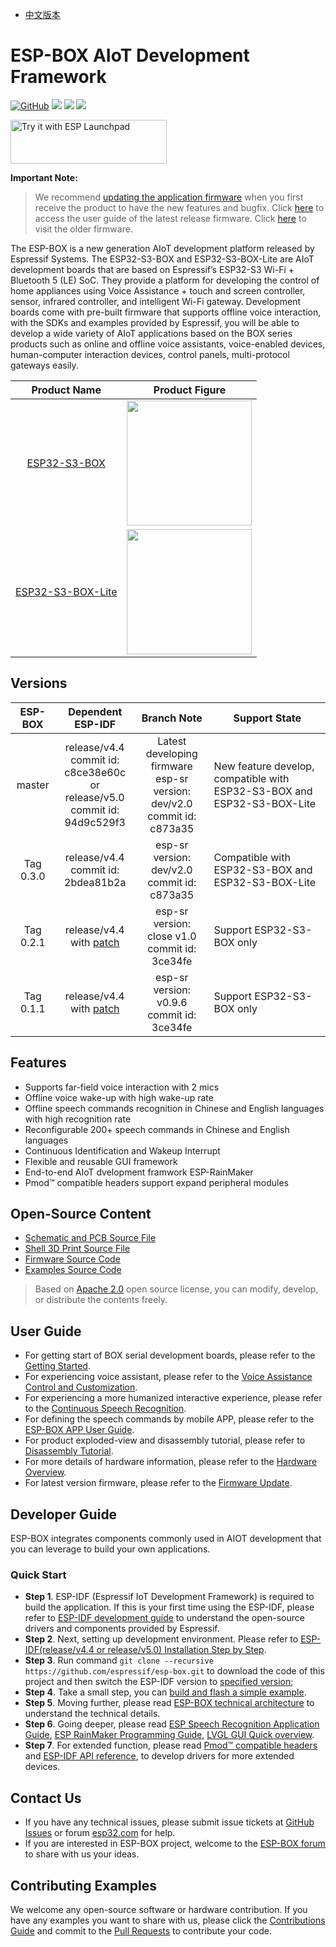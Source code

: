 * [中文版本](README_cn.md)

# ESP-BOX AIoT Development Framework

<p align="left">
    <a href="https://github.com/espressif/esp-box/blob/master/LICENSE" alt="Build examples">
        <img alt="GitHub" src="https://img.shields.io/github/license/espressif/esp-box"></a>
    <a href="https://github.com/espressif/esp-box/actions/workflows/build.yml" alt="Build examples">
        <img src="https://github.com/espressif/esp-box/actions/workflows/build.yml/badge.svg" /></a>
    <a href="https://github.com/espressif/esp-box/graphs/contributors" alt="Contributors">
        <img src="https://img.shields.io/github/contributors/espressif/esp-box" /></a>
    <a href="https://github.com/espressif/esp-box/releases" alt="GitHub all releases">
        <img src="https://img.shields.io/github/downloads/espressif/esp-box/total" /></a>
</p>

<a href="https://espressif.github.io/esp-launchpad/?flashConfigURL=https://github.com/leeebo/esp-box/blob/master/launch.toml">
    <img alt="Try it with ESP Launchpad" src="https://espressif.github.io/esp-launchpad/assets/try_with_launchpad.png" width="250" height="70">
</a>

**Important Note:**

> We recommend [updating the application firmware](./docs/firmware_update.md) when you first receive the product to have the new features and bugfix. Click [here](./docs/getting_started.md) to access the user guide of the latest release firmware. Click [here](https://github.com/espressif/esp-box/releases) to visit the older firmware.

The ESP-BOX is a new generation AIoT development platform released by Espressif Systems. The ESP32-S3-BOX and ESP32-S3-BOX-Lite are AIoT development boards that are based on Espressif’s ESP32-S3 Wi-Fi + Bluetooth 5 (LE) SoC. They provide a platform for developing the control of home appliances using Voice Assistance + touch and screen controller, sensor, infrared controller, and intelligent Wi-Fi gateway. Development boards come with pre-built firmware that supports offline voice interaction, with the SDKs and examples provided by Espressif, you will be able to develop a wide variety of AIoT applications based on the BOX series products such as online and offline voice assistants, voice-enabled devices, human-computer interaction devices, control panels, multi-protocol gateways easily. 

| Product Name |        Product Figure       |
| :-----: | :---------------------: |
| [ESP32-S3-BOX](docs/hardware_overview/esp32_s3_box/hardware_overview_for_box.md) | <img src="docs/_static/esp32_s3_box.png" width="200px" /> |
| [ESP32-S3-BOX-Lite](docs/hardware_overview/esp32_s3_box_lite/hardware_overview_for_lite.md) | <img src="docs/_static/esp32_s3_box_lite.png" width="200px" /> |

## Versions

|      ESP-BOX     | Dependent ESP-IDF |  Branch Note                                           | Support State  |
| :--------------: | :---------------: | :----------------------------------------------------: | -------------- |
|      master      | release/v4.4<br/>commit id: c8ce38e60c<br/>or<br/>release/v5.0<br/>commit id: 94d9c529f3 |  Latest developing firmware <br/>esp-sr version:  dev/v2.0<br>commit id: c873a35  | New feature develop, compatible with ESP32-S3-BOX and ESP32-S3-BOX-Lite |
|      Tag 0.3.0     | release/v4.4<br>commit id: 2bdea81b2a | esp-sr version:  dev/v2.0<br>commit id: c873a35  | Compatible with ESP32-S3-BOX and ESP32-S3-BOX-Lite |
| Tag 0.2.1 | release/v4.4 with [patch](https://github.com/espressif/esp-box/tree/v0.2.1/idf_patch) | esp-sr version: close v1.0<br/>commit id: 3ce34fe | Support ESP32-S3-BOX only |
| Tag 0.1.1 | release/v4.4 with [patch](https://github.com/espressif/esp-box/tree/v0.1.1/idf_patch) | esp-sr version: v0.9.6<br/>commit id: 3ce34fe | Support ESP32-S3-BOX only |

## Features

* Supports far-field voice interaction with 2 mics
* Offline voice wake-up with high wake-up rate
* Offline speech commands recognition in Chinese and English languages with high recognition rate
* Reconfigurable 200+ speech commands in Chinese and English languages
* Continuous Identification and Wakeup Interrupt
* Flexible and reusable GUI framework
* End-to-end AIoT dvelopment framwork ESP-RainMaker
* Pmod™ compatible headers support expand peripheral modules

## Open-Source Content

* [Schematic and PCB Source File](./hardware)
* [Shell 3D Print Source File](./hardware)
* [Firmware Source Code](./examples/factory_demo)
* [Examples Source Code](./examples)

> Based on [Apache 2.0](https://github.com/espressif/esp-box/blob/master/LICENSE) open source license, you can modify, develop, or distribute the contents freely. 

## User Guide

* For getting start of BOX serial development boards, please refer to the [Getting Started](./docs/getting_started.md).
* For experiencing voice assistant, please refer to the [Voice Assistance Control and Customization](./docs/getting_started.md#offline-voice-assistant-with-your-device).
* For experiencing a more humanized interactive experience, please refer to the [Continuous Speech Recognition](./docs/getting_started.md#continuous-recognition).
* For defining the speech commands by mobile APP, please refer to the [ESP-BOX APP User Guide](./docs/getting_started.md#voice-command-customization).
* For product exploded-view and disassembly tutorial, please refer to [Disassembly Tutorial](docs/disassembly_tutorial.md).
* For more details of hardware information, please refer to the [Hardware Overview](./docs/hardware_overview).
* For latest version firmware, please refer to the [Firmware Update](./docs/firmware_update.md).

## Developer Guide

ESP-BOX integrates components commonly used in AIOT development that you can leverage to build your own applications.

### Quick Start

* **Step 1**. ESP-IDF (Espressif IoT Development Framework) is required to build the application. If this is your first time using the ESP-IDF, please refer to [ESP-IDF development guide](https://docs.espressif.com/projects/esp-idf/en/release-v4.4/esp32s3/index.html) to understand the open-source drivers and components provided by Espressif.
* **Step 2**. Next, setting up development environment. Please refer to [ESP-IDF(release/v4.4 or release/v5.0) Installation Step by Step](https://docs.espressif.com/projects/esp-idf/en/release-v4.4/esp32s3/get-started/index.html#installation-step-by-step).
* **Step 3**. Run command `git clone --recursive https://github.com/espressif/esp-box.git` to download the code of this project and then switch the ESP-IDF version to [specified version](#versions);
* **Step 4**. Take a small step, you can [build and flash a simple example](./examples/image_display).
* **Step 5**. Moving further, please read [ESP-BOX technical architecture](./docs/technical_architecture.md) to understand the technical details.
* **Step 6**. Going deeper, please read [ESP Speech Recognition Application Guide](https://github.com/espressif/esp-sr), [ESP RainMaker Programming Guide](https://docs.espressif.com/projects/esp-rainmaker/en/latest/), [LVGL GUI Quick overview](https://docs.lvgl.io/8.1/get-started/index.html).
* **Step 7**. For extended function, please read [Pmod™ compatible headers](./docs/hardware_overview) and [ESP-IDF API reference](https://docs.espressif.com/projects/esp-idf/en/v4.4/esp32s3/api-reference/index.html), to develop drivers for more extended devices.

## Contact Us

* If you have any technical issues, please submit issue tickets at [GitHub Issues](https://github.com/espressif/esp-box/issues) or forum [esp32.com](https://esp32.com/) for help.
* If you are interested in ESP-BOX project, welcome to the [ESP-BOX forum](https://esp32.com/viewforum.php?f=44) to share with us your ideas.

## Contributing Examples

We welcome any open-source software or hardware contribution. If you have any examples you want to share with us, please click the [Contributions Guide](https://docs.espressif.com/projects/esp-idf/en/latest/esp32s3/contribute/index.html) and commit to the [Pull Requests](https://github.com/espressif/esp-box/pulls) to contribute your code. 

